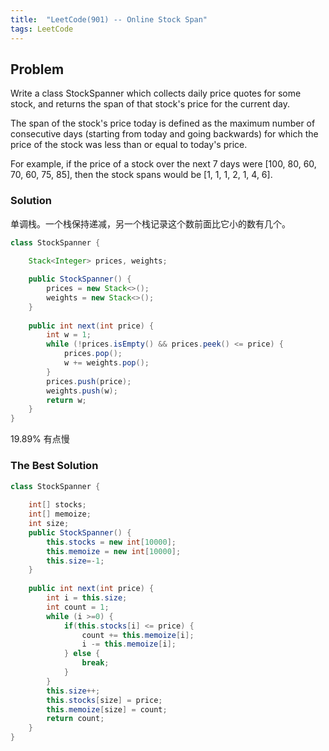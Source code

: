 ```yaml
---
title:  "LeetCode(901) -- Online Stock Span"
tags: LeetCode
---
```


## Problem

Write a class StockSpanner which collects daily price quotes for some stock, and returns the span of that stock's price for the current day.

The span of the stock's price today is defined as the maximum number of consecutive days (starting from today and going backwards) for which the price of the stock was less than or equal to today's price.

For example, if the price of a stock over the next 7 days were [100, 80, 60, 70, 60, 75, 85], then the stock spans would be [1, 1, 1, 2, 1, 4, 6].

### Solution

单调栈。一个栈保持递减，另一个栈记录这个数前面比它小的数有几个。

```java
class StockSpanner {
    
    Stack<Integer> prices, weights;

    public StockSpanner() {
        prices = new Stack<>();
        weights = new Stack<>();
    }
    
    public int next(int price) {
        int w = 1;
        while (!prices.isEmpty() && prices.peek() <= price) {
            prices.pop();
            w += weights.pop();
        }
        prices.push(price);
        weights.push(w);
        return w;
    }
}

```
19.89% 有点慢

### The Best Solution

```java
class StockSpanner {
    
    int[] stocks;
    int[] memoize;
    int size;
    public StockSpanner() {
        this.stocks = new int[10000];
        this.memoize = new int[10000];
        this.size=-1;
    }
    
    public int next(int price) {
        int i = this.size;
        int count = 1;
        while (i >=0) {
            if(this.stocks[i] <= price) {
                count += this.memoize[i];
                i -= this.memoize[i];
            } else {
                break;
            }
        }
        this.size++;
        this.stocks[size] = price;
        this.memoize[size] = count;
        return count;
    }
}
```

